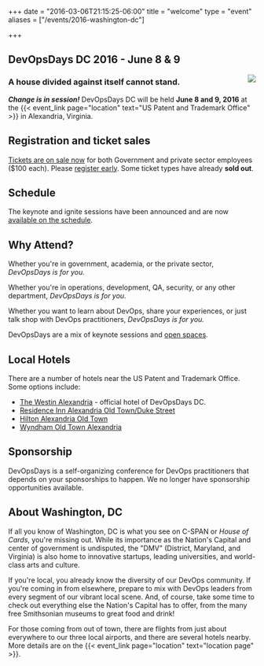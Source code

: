 +++
date = "2016-03-06T21:15:25-06:00"
title = "welcome"
type = "event"
aliases = ["/events/2016-washington-dc"]


+++


## DevOpsDays DC 2016 - June 8 &amp; 9

<img src="/events/2016-washington-dc/logo.png" style="float:right"/>

### A house divided against itself cannot stand.

**_Change is in session!_**
DevOpsDays DC will be held **June 8 and 9, 2016** at the {{< event_link page="location"
text="US Patent and Trademark Office" >}} in Alexandria, Virginia.

## Registration and ticket sales

[Tickets are on sale now](https://devopsdaysdc2016.busyconf.com/bookings/new)
for both Government and private sector employees ($100 each).  Please [register
early](https://devopsdaysdc2016.busyconf.com/bookings/new).  Some ticket types
have already **sold out**.

## Schedule

The keynote and ignite sessions have been announced and are now [available on
the schedule](http://devopsdaysdc2016.busyconf.com/schedule).

## Why Attend?

Whether you're in government, academia, or the private sector, _DevOpsDays is
for you._

Whether you're in operations, development, QA, security, or any other
department, _DevOpsDays is for you._

Whether you want to learn about DevOps, share your experiences, or just talk
shop with DevOps practitioners, _DevOpsDays is for you._

DevOpsDays are a mix of keynote sessions and [open
spaces](http://en.wikipedia.org/wiki/Open_Space_Technology).

## Local Hotels

There are a number of hotels near the US Patent and Trademark Office.  Some
options include:

* [The Westin Alexandria](http://www.westinalexandria.com/) - official hotel of
DevOpsDays DC.
* [Residence Inn Alexandria Old Town/Duke Street](http://www.marriott.com/hotels/travel/wasdk-residence-inn-alexandria-old-town-duke-street/)
* [Hilton Alexandria Old Town](http://www3.hilton.com/en/hotels/virginia/hilton-alexandria-old-town-DCAOTHF/index.html)
* [Wyndham Old Town Alexandria](https://www.extraholidays.com/washington-dc/wyndham-old-town-alexandria.aspx)

## Sponsorship

DevOpsDays is a self-organizing conference for DevOps practitioners that depends
on your sponsorships to happen.  We no longer have sponsorship opportunities
available.

## About Washington, DC

If all you know of Washington, DC is what you see on C-SPAN or _House of Cards_,
you're missing out. While its importance as the Nation's Capital and center of
government is undisputed, the "DMV" (District, Maryland, and Virginia) is also
home to innovative startups, leading universities, and world-class arts and
culture.

If you're local, you already know the diversity of our DevOps community. If
you're coming in from elsewhere, prepare to mix with DevOps leaders from every
segment of our vibrant local scene. And, of course, take some time to check out
everything else the Nation's Capital has to offer, from the many free
Smithsonian museums to great food and drink!

For those coming from out of town, there are flights from just about everywhere
to our three local airports, and there are several hotels nearby. More details
are on the {{< event_link page="location" text="location page" >}}.

